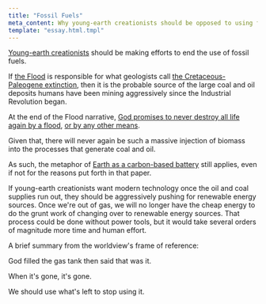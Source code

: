 ```yaml
---
title: "Fossil Fuels"
meta_content: Why young-earth creationists should be opposed to using fossil fuels.
template: "essay.html.tmpl"
---
```


[Young-earth
creationists](https://en.wikipedia.org/wiki/Young_Earth_creationism) should be
making efforts to end the use of fossil fuels.

If [the
Flood](https://www.biblegateway.com/passage/?search=Genesis%206-9&version=NIV)
is responsible for what geologists call [the Cretaceous-Paleogene
extinction](https://en.wikipedia.org/wiki/Cretaceous%E2%80%93Paleogene_extinction_event),
then it is the probable source of the large coal and oil deposits humans have
been mining aggressively since the Industrial Revolution began.

At the end of the Flood narrative, [God promises to never destroy all life
again by a
flood](https://www.biblegateway.com/passage/?search=Genesis+9:8-11&version=NIV),
[or by any other
means](https://www.biblegateway.com/passage/?search=Genesis%208:21&version=NIV).

Given that, there will never again be such a massive injection of biomass into
the processes that generate coal and oil.

As such, the metaphor of [Earth as a carbon-based
battery](https://www.pnas.org/content/112/31/9511.abstract) still applies, even
if not for the reasons put forth in that paper.

If young-earth creationists want modern technology once the oil and coal
supplies run out, they should be aggressively pushing for renewable energy
sources. Once we're out of gas, we will no longer have the cheap energy to do
the grunt work of changing over to renewable energy sources. That process could
be done without power tools, but it would take several orders of magnitude more
time and human effort.

[comment]: # (TODO Find estimate of remaining oil and coal supplies.)

A brief summary from the worldview's frame of reference:

God filled the gas tank then said that was it.

When it's gone, it's gone.

We should use what's left to stop using it.

